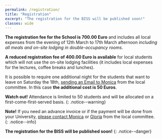 ```yaml
---
permalink: /registration/
title: "Registration"
excerpt: "The registration for the BISS will be published soon!"
classes: wide
---
```


**The registration fee for the School is 700.00 Euro** and includes all local expenses from the evening of 12th March to 17th March afternoon _including all meals and on-site lodging in double-occupancy rooms_.

**A reduced registration fee of 400.00 Euro is available** for local students which will not use the on-site lodging facilities (it includes local expenses for the lectures, coffee breaks and lunches).

It is possible to require one additional night for the students that want to leave on Saturday the 18th, [sending an Email to Monica](mailto:mmichelacci@ceub.it) from the local committee.
In this case **the additional cost is 50 Euros**.

**Watch out!** Attendance is limited to 50 students and will be allocated on a first-come-first-served basis.
{: .notice--warning}

**Note!** If you need an advance invoice or if the payment will be done from your University, [please contact Monica](mailto:mmichelacci@ceub.it) or [Gloria](mailto:gsintoni@ceub.it) from the local committee.
{: .notice--info}

**The registration for the BISS will be published soon!**
{: .notice--danger}

<!-- In order to register, all applicants must fill the form clicking on the button below .

[REGISTRATION FORM](https://www.ceub.it/events/event/biss-2025-bertinoro-international-spring-school-2025/){: .btn .btn--primary}
{: .text-center} -->
